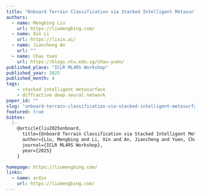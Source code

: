 ```yaml
---
title: "Onboard Terrain Classification via Stacked Intelligent Metasurface-Diffractive Deep Neural Networks from SAR Level-0 Raw Data"
authors:
  - name: Mengbing Liu
    url: https://liumengbing.com/
  - name: Xin Li
    url: https://lixin.ai/
  - name: Jiancheng An
    url: ""
  - name: Chau Yuen
    url: https://blogs.ntu.edu.sg/chau-yuen/
published_place: "ICLR ML4RS Workshop"
published_year: 2025
published_month: 4
tags:
    - stacked intelligent metasurface
    - diffractive deep neural network
paper_id: ""
slug: "onboard-terrain-classification-via-stacked-intelligent-metasurface-diffractive-deep-neural-networks-from-sar-level-0-raw-data"
featured: true
bibtex:
  |-
    @article{liu2025onboard,
      title={Onboard Terrain Classification via Stacked Intelligent Metasurface-Diffractive Deep Neural Networks from SAR Level-0 Raw Data},
      author={Liu, Mengbing and Li, Xin and An, Jiancheng and Yuen, Chau},
      journal={ICLR ML4RS Workshop},
      year={2025}
    }

homepage: https://liumengbing.com/
links:
  - name: arXiv
    url: https://liumengbing.com/
---
```

